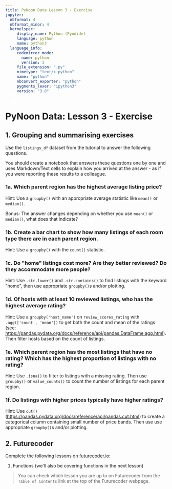 ```yaml
---
title: PyNoon Data Lesson 3 - Exercise
jupyter:
  nbformat: 4
  nbformat_minor: 4
  kernelspec:
     display_name: Python (Pyodide)
     language: python
     name: python3
  language_info:
     codemirror_mode:
       name: python
       version: 3
     file_extension: ".py"
     mimetype: "text/x-python"
     name: "python"
     nbconvert_exporter: "python"
     pygments_lexer: "ipython3"
     version: "3.8"
---
```


# PyNoon Data: Lesson 3 - Exercise

## 1. Grouping and summarising exercises

Use the `listings_df` dataset from the tutorial to answer the
following questions.

You should create a notebook that answers these questions one by one
and uses Markdown/Text cells to explain how you arrived at the
answer - as if you were reporting these results to a colleague.

### 1a. Which parent region has the highest average listing price?

Hint: Use a `groupby()` with an appropriate average statistic like
`mean()` or `median()`.

Bonus: The answer changes depending on whether you use `mean()` or
`median()`, what does that indicate?

### 1b. Create a bar chart to show how many listings of each room type there are in each parent region.

Hint: Use a `groupby()` with the `count()` statistic.

### 1c. Do "home" listings cost more? Are they better reviewed? Do they accommodate more people?

Hint: Use `.str.lower()` and `.str.contains()` to find listings with
the keyword "home", then use appropriate `groupby()`s and/or plotting.

### 1d. Of hosts with at least 10 reviewed listings, who has the highest average rating?

Hint: Use a `groupby('host_name')` on `review_scores_rating` with
`.agg(['count', 'mean'])` to get both the count and mean of the
ratings (see:
https://pandas.pydata.org/docs/reference/api/pandas.DataFrame.agg.html).
Then filter hosts based on the count of listings.

### 1e. Which parent region has the most listings that have no rating? Which has the highest proportion of listings with no rating?

Hint: Use `.isna()` to filter to listings with a missing rating. Then
use `groupby()` or `value_counts()` to count the number of listings
for each parent region.

### 1f. Do listings with higher prices typically have higher ratings?

Hint: Use `cut()`
(https://pandas.pydata.org/docs/reference/api/pandas.cut.html) to
create a categorical column containing small number of price bands.
Then use use appropriate `groupby()`s and/or plotting.


## 2. Futurecoder

Complete the following lessons on
[futurecoder.io](https://futurecoder.io):

1. Functions (we'll also be covering functions in the next lesson)

> You can check which lesson you are up to on Futurecoder from the
> `Table of Contents` link at the top of the Futurecoder webpage.
